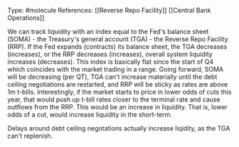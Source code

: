 Type: #molecule 
References: [[Reverse Repo Facility]] [[Central Bank Operations]]

 We can track liquidity with an index equal to the Fed's balance sheet (SOMA) - the Treasury's general account (TGA) - the Reverse Repo Facility (RRP). If the Fed expands (contracts) its balance sheet, the TGA decreases (increases), or the RRP decreases (increases), overall system liquidity increases (decreases). This index is basically flat since the start of Q4 which coincides with the market trading in a range. Going forward, SOMA will be decreasing (per QT), TGA can't increase materially until the debt ceiling negotiations are restarted, and RRP will be sticky as rates are above 1m t-bills. Interestingly, if the market starts to price in lower odds of cuts this year, that would push up t-bill rates closer to the terminal rate and cause outflows from the RRP. This would be an increase in liquidity. That is, lower odds of a cut, would increase liquidity in the short-term. 

Delays around debt ceiling negotations actually increase liqidity, as the TGA can't replenish.